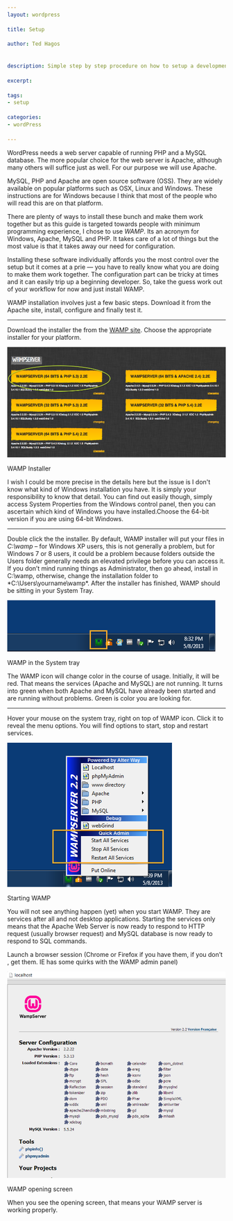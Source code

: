 ```yaml
---
layout: wordpress

title: Setup

author: Ted Hagos


description: Simple step by step procedure on how to setup a development and testing environment for WordPress

excerpt: 

tags:
- setup

categories:
- wordPress

---
```


WordPress needs a web server capable of running PHP and a MySQL database. The more popular choice for the web server is Apache, although many others will suffice just as well. For our purpose we will use Apache. 

MySQL, PHP and Apache are open source software (OSS). They are widely available on popular platforms such as OSX, Linux and Windows. These instructions are for Windows because I think that most of the people who will read this are on that platform. 

There are plenty of ways to install these bunch and make them work together but as this guide is targeted towards people with minimum programming experience, I chose to use *WAMP*. Its an acronym for Windows, Apache, MySQL and PHP. It takes care of a lot of things but the most value is that it takes away our need for configuration.

Installing these software individually affords you the most control over the setup but it comes at a prie &mdash; you have to really know what you are doing to make them work together. The configuration part can be tricky at times and it can easily trip up a beginning developer. So, take the guess work out of your workflow for now and just install WAMP. 

WAMP installation involves just a few basic steps. Download it from the Apache site, install, configure and finally test it. 

***

Download the installer the from the [WAMP site]( http://www.wampserver.com/en/). Choose the appropriate installer for your platform. 

![WAMP installer](/img/wordpress/choose-installer-wamp.png)
<div id='lst'>WAMP Installer</div>

I wish I could be more precise in the details here but the issue is I don't know what kind of Windows installation you have. It is simply your responsibility to know that detail. You can find out easily though, simply access System Properties from the Windows control panel, then you can ascertain which kind of Windows you have installed.Choose the 64-bit version if you are using 64-bit Windows. 

***

Double click the the installer. By default, WAMP installer will put your files in *C:\wamp* – for Windows XP users, this is not generally a problem, but for Windows 7 or 8 users, it could be a problem because folders outside the Users folder generally needs an elevated privilege before you can access it. If you don’t mind running things as Administrator, then go ahead, install in C:\wamp, otherwise, change the installation folder to *C:\Users\yourname\wamp\*. After the installer has finished, WAMP should be sitting in your System Tray.


![System Tray](/img/wordpress/wamp-system-tray.png)
<div id='lst'>WAMP in the System tray</div>

The WAMP icon will change color in the course of usage. Initially, it will be red. That means the services (Apache and MySQL) are not running. It turns into green when both Apache and MySQL have already been started and are running without problems. Green is color you are looking for.

***

Hover your mouse on the system tray, right on top of WAMP icon. Click it to reveal the menu options. You will find options to start, stop and restart services.

![Starting WAMP](/img/wordpress/wamp-start.png)
<div id='lst'>Starting WAMP</div>

You will not see anything happen (yet) when you start WAMP. They are services after all and not desktop applications. Starting the services only means that the Apache Web Server is now ready to respond to HTTP request (usually browser request) and MySQL database is now ready to respond to SQL commands.

Launch a browser session (Chrome or Firefox if you have them, if you don’t , get them. IE has some quirks with the WAMP admin panel)


![WAMP Opening Screen](/img/wordpress/wamp-opening-screen.png)
<div id='lst'>WAMP opening screen</div>

When you see the opening screen, that means your WAMP server is working properly.





